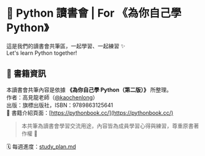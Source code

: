 # 🐍 Python 讀書會 | For 《為你自己學 Python》

這是我們的讀書會共筆區，一起學習、一起練習 ✨  
Let's learn Python together!

## 📘 書籍資訊

本讀書會共筆內容是依據 **《為你自己學 Python（第二版）》** 所整理。  
作者：高見龍老師（[@kaochenlong]([https://github.com/kaochenlong)）  
出版：旗標出版社，ISBN：9789863125641  
📖 書籍介紹頁面：[https://pythonbook.cc/](https://pythonbook.cc/)

> 本共筆為讀書會學習交流用途，內容皆為成員學習心得與練習，尊重原書著作權 🙏

🗓 每週進度：[study_plan.md](./study_plan.md)
